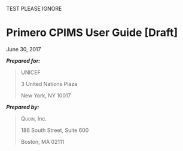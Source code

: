 TEST PLEASE IGNORE
# Primero CPIMS User Guide [Draft]

June 30, 2017














***Prepared for:***

> UNICEF
>
> 3 United Nations Plaza
>
> New York, NY 10017

 

***Prepared by:***

> <span style="font-variant:small-caps;">Quoin</span>, Inc.
>
> 186 South Street, Suite 600
>
> Boston, MA 02111

